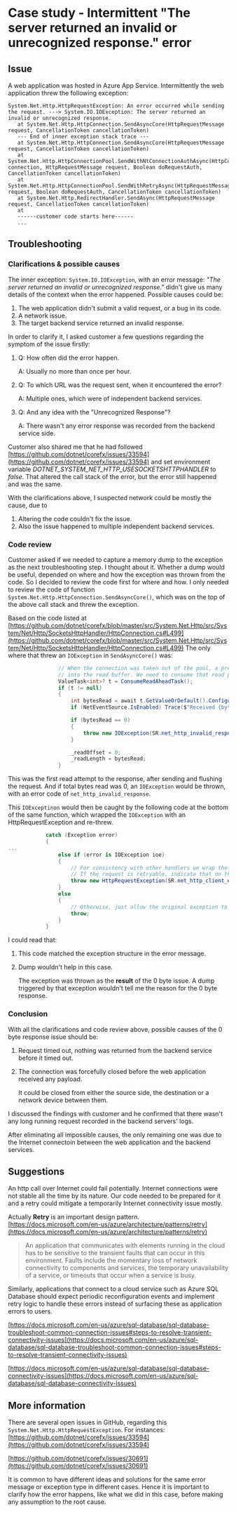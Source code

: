# Case study - Intermittent "The server returned an invalid or unrecognized response." error

## Issue
A web application was hosted in Azure App Service. Intermittently the web application threw the following exception:
```
System.Net.Http.HttpRequestException: An error occurred while sending the request. ---> System.IO.IOException: The server returned an invalid or unrecognized response.
   at System.Net.Http.HttpConnection.SendAsyncCore(HttpRequestMessage request, CancellationToken cancellationToken)
   --- End of inner exception stack trace ---
   at System.Net.Http.HttpConnection.SendAsyncCore(HttpRequestMessage request, CancellationToken cancellationToken)
   at System.Net.Http.HttpConnectionPool.SendWithNtConnectionAuthAsync(HttpConnection connection, HttpRequestMessage request, Boolean doRequestAuth, CancellationToken cancellationToken)
   at System.Net.Http.HttpConnectionPool.SendWithRetryAsync(HttpRequestMessage request, Boolean doRequestAuth, CancellationToken cancellationToken)
   at System.Net.Http.RedirectHandler.SendAsync(HttpRequestMessage request, CancellationToken cancellationToken)
   at 
   ------customer code starts here------
   ...
```

## Troubleshooting
### Clarifications & possible causes
The inner exception: `System.IO.IOException`, with an error message: *"The server returned an invalid or unrecognized response."* didn't give us many details of the context when the error happened. Possible causes could be:
1. The web application didn't submit a valid request, or a bug in its code.
2. A network issue.
3. The target backend service returned an invalid response.

In order to clarify it, I asked customer a few questions regarding the symptom of the issue firstly:

1. Q: How often did the error happen.

    A: Usually no more than once per hour.

2. Q: To which URL was the request sent, when it encountered the error?

    A: Multiple ones, which were of independent backend services.

3. Q: And any idea with the "Unrecognized Response"?

    A: There wasn't any error response was recorded from the backend service side.

Customer also shared me that he had followed [https://github.com/dotnet/corefx/issues/33594](https://github.com/dotnet/corefx/issues/33594) and set environment variable *DOTNET_SYSTEM_NET_HTTP_USESOCKETSHTTPHANDLER* to *false*. That altered the call stack of the error, but the error still happened and was the same.

With the clarifications above, I suspected network could be mostly the cause, due to
1. Altering the code couldn't fix the issue.
2. Also the issue happened to multiple independent backend services.

### Code review
Customer asked if we needed to capture a memory dump to the exception as the next troubleshooting step. I thought about it. Whether a dump would be useful, depended on where and how the exception was thrown from the code. So I decided to review the code first for where and how. I only needed to review the code of function `System.Net.Http.HttpConnection.SendAsyncCore()`, which was on the top of the above call stack and threw the exception.

Based on the code listed at [https://github.com/dotnet/corefx/blob/master/src/System.Net.Http/src/System/Net/Http/SocketsHttpHandler/HttpConnection.cs#L499](https://github.com/dotnet/corefx/blob/master/src/System.Net.Http/src/System/Net/Http/SocketsHttpHandler/HttpConnection.cs#L499) The only where that threw an `IOException` in `SendAsyncCore()` was:
```csharp
                // When the connection was taken out of the pool, a pre-emptive read was performed
                // into the read buffer. We need to consume that read prior to issuing another read.
                ValueTask<int>? t = ConsumeReadAheadTask();
                if (t != null)
                {
                    int bytesRead = await t.GetValueOrDefault().ConfigureAwait(false);
                    if (NetEventSource.IsEnabled) Trace($"Received {bytesRead} bytes.");

                    if (bytesRead == 0)
                    {
                        throw new IOException(SR.net_http_invalid_response);
                    }

                    _readOffset = 0;
                    _readLength = bytesRead;
                }
```
This was the first read attempt to the response, after sending and flushing the request. And if total bytes read was 0, an `IOException` would be thrown, with an error code of `net_http_invalid_response`.

This `IOExceptinon` would then be caught by the following code at the bottom of the same function, which wrapped the `IOException` with an HttpRequestException and re-threw.
```csharp
            catch (Exception error)
            {
...
                else if (error is IOException ioe)
                {
                    // For consistency with other handlers we wrap the exception in an HttpRequestException.
                    // If the request is retryable, indicate that on the exception.
                    throw new HttpRequestException(SR.net_http_client_execution_error, ioe, _canRetry);
                }
                else
                {
                    // Otherwise, just allow the original exception to propagate.
                    throw;
                }
            }
```

I could read that:
1. This code matched the exception structure in the error message.
2. Dump wouldn't help in this case.

    The exception was thrown as the **result** of the 0 byte issue. A dump triggered by that exception wouldn't tell me the reason for the 0 byte response.

### Conclusion
With all the clarifications and code review above, possible causes of the 0 byte response issue should be:
1.	Request timed out, nothing was returned from the backend service before it timed out.
2.	The connection was forcefully closed before the web application received any payload.

    It could be closed from either the source side, the destination or a network device between them.

I discussed the findings with customer and he confirmed that there wasn't any long running request recorded in the backend servers' logs.

After eliminating all impossible causes, the only remaining one was due to the Internet connectoin between the web application and the backend services.

## Suggestions
An http call over Internet could fail potentially. Internet connections were not stable all the time by its nature. Our code needed to be prepared for it and a retry could mitigate a temporarily Internet connectivity issue mostly. 

Actually **Retry** is an important design pattern. [https://docs.microsoft.com/en-us/azure/architecture/patterns/retry](https://docs.microsoft.com/en-us/azure/architecture/patterns/retry)
>An application that communicates with elements running in the cloud has to be sensitive to the transient faults that can occur in this environment. Faults include the momentary loss of network connectivity to components and services, the temporary unavailability of a service, or timeouts that occur when a service is busy.

Similarly, applications that connect to a cloud service such as Azure SQL Database should expect periodic reconfiguration events and implement retry logic to handle these errors instead of surfacing these as application errors to users.
 
[https://docs.microsoft.com/en-us/azure/sql-database/sql-database-troubleshoot-common-connection-issues#steps-to-resolve-transient-connectivity-issues](https://docs.microsoft.com/en-us/azure/sql-database/sql-database-troubleshoot-common-connection-issues#steps-to-resolve-transient-connectivity-issues)

[https://docs.microsoft.com/en-us/azure/sql-database/sql-database-connectivity-issues](https://docs.microsoft.com/en-us/azure/sql-database/sql-database-connectivity-issues)
 
## More information
There are several open issues in GitHub, regarding this `System.Net.Http.HttpRequestException`. For instances:
[https://github.com/dotnet/corefx/issues/33594](https://github.com/dotnet/corefx/issues/33594)

[https://github.com/dotnet/corefx/issues/30691](https://github.com/dotnet/corefx/issues/30691)

It is common to have different ideas and solutions for the same error message or exception type in different cases. Hence it is important to clarify how the error happens, like what we did in this case, before making any assumption to the root cause.
